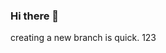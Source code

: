 ### Hi there 👋

<!--
** java255555 / java255555 **是一个_special_✨存储库，因为其`README.md`（此文件）出现在您的GitHub个人资料中。
我的qq945768271
这里有一些想法可以帮助您入门
A945768271
- 🔭 I’m currently working on ...
- 🌱 I’m currently learning ...
- 👯 I’m looking to collaborate on ...
- 🤔 I’m looking for help with ...
- 💬 Ask me about ...
- 📫 How to reach me: ...
- 😄 Pronouns: ...
- ⚡ Fun fact: ...
-->
creating a new branch is quick.
123
